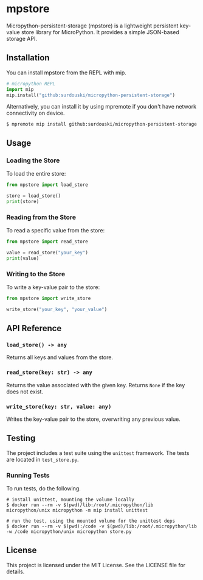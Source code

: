 # mpstore

Micropython-persistent-storage (mpstore) is a lightweight persistent key-value store library for MicroPython. It provides a simple JSON-based storage API.

## Installation

You can install mpstore from the REPL with mip.
```python
# micropython REPL
import mip
mip.install("github:surdouski/micropython-persistent-storage")
```

Alternatively, you can install it by using mpremote if you don't have network connectivity on device.
```
$ mpremote mip install github:surdouski/micropython-persistent-storage
```


## Usage

### Loading the Store

To load the entire store:

```python
from mpstore import load_store

store = load_store()
print(store)
```

### Reading from the Store

To read a specific value from the store:

```python
from mpstore import read_store

value = read_store("your_key")
print(value)
```

### Writing to the Store

To write a key-value pair to the store:

```python
from mpstore import write_store

write_store("your_key", "your_value")
```

## API Reference

### `load_store() -> any`

Returns all keys and values from the store.

### `read_store(key: str) -> any`

Returns the value associated with the given key. Returns `None` if the key does not exist.

### `write_store(key: str, value: any)`

Writes the key-value pair to the store, overwriting any previous value.

## Testing

The project includes a test suite using the `unittest` framework. The tests are located in `test_store.py`.

### Running Tests

To run tests, do the following.
```
# install unittest, mounting the volume locally
$ docker run --rm -v $(pwd)/lib:/root/.micropython/lib micropython/unix micropython -m mip install unittest

# run the test, using the mounted volume for the unittest deps
$ docker run --rm -v $(pwd):/code -v $(pwd)/lib:/root/.micropython/lib -w /code micropython/unix micropython store.py
```

## License

This project is licensed under the MIT License. See the LICENSE file for details.
